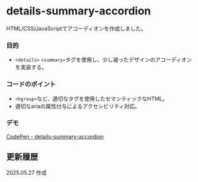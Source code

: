 # details-summary-accordion
HTML/CSS/JavaScriptでアコーディオンを作成しました。

### 目的
- `<details>` `<summary>`タグを使用し、少し凝ったデザインのアコーディオンを実装する。

### コードのポイント
- `<hgroup>`など、適切なタグを使用したセマンティックなHTML。
- 適切なariaの属性付与によるアクセシビリティ対応。

### デモ
[CodePen - details-summary-accordion
](https://codepen.io/DESIGN-SG/pen/qEEwpEG)

## 更新履歴
2025.05.27 作成
